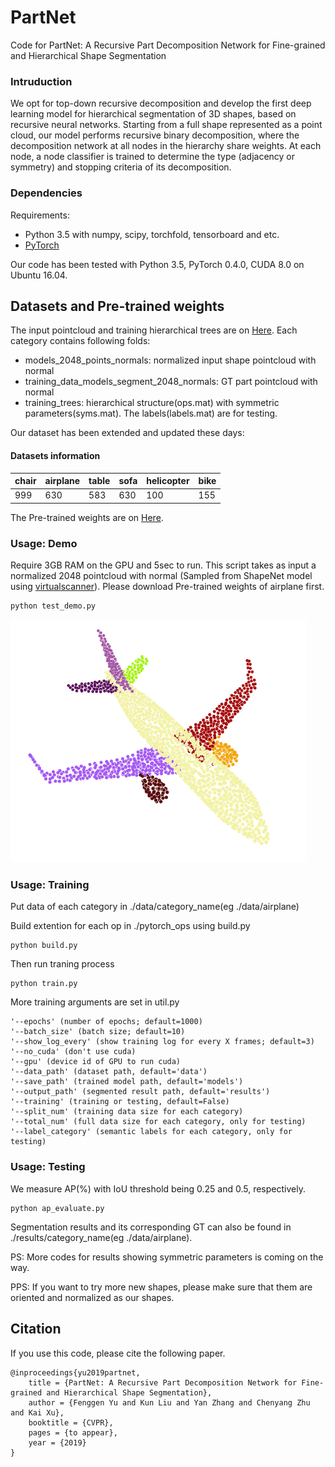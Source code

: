 # PartNet
Code for PartNet: A Recursive Part Decomposition Network for Fine-grained and Hierarchical Shape Segmentation

### Intruduction

We opt for top-down recursive decomposition and develop the first deep learning model for hierarchical segmentation of 3D shapes, based on recursive neural networks. Starting from a full shape represented as a point cloud, our model performs recursive binary decomposition, where the decomposition network at all nodes in the hierarchy share weights. At each node, a node classifier is trained to determine the type (adjacency or symmetry) and stopping criteria of its decomposition.

### Dependencies

Requirements:
- Python 3.5 with numpy, scipy, torchfold, tensorboard and etc.
- [PyTorch](https://pytorch.org/resources)

Our code has been tested with Python 3.5, PyTorch 0.4.0, CUDA 8.0 on Ubuntu 16.04.

## Datasets and Pre-trained weights
The input pointcloud and training hierarchical trees are on [Here](https://www.dropbox.com/sh/7nuqb9wphsjkzko/AAAgy8zzmeRFsNuGuYCxUUWTa?dl=0).
Each category contains following folds:
- models_2048_points_normals: normalized input shape pointcloud with normal
- training_data_models_segment_2048_normals: GT part pointcloud with normal
- training_trees: hierarchical structure(ops.mat) with symmetric parameters(syms.mat). The labels(labels.mat) are for testing.

Our dataset has been extended and updated these days:
#### Datasets information
|  chair   | airplane | table    |  sofa    | helicopter   | bike    |
| ---- | ---- | ---- | ---- | ---- | ---- |
| 999 | 630 | 583 | 630 | 100 | 155 |

The Pre-trained weights are on [Here](https://www.dropbox.com/sh/um1li37bnbkpuck/AAAaCAuXWaY050E7W5b42XT1a?dl=0).

### Usage: Demo
Require 3GB RAM on the GPU and 5sec to run.
This script takes as input a normalized 2048 pointcloud with normal (Sampled from ShapeNet model using [virtualscanner](https://github.com/Microsoft/O-CNN)). Please download Pre-trained weights of airplane first.
```
python test_demo.py
```
![input](./picture/airplane.png)

### Usage: Training

Put data of each category in ./data/category_name(eg ./data/airplane) 

Build extention for each op in ./pytorch_ops using build.py
```
python build.py
```
Then run traning process
```
python train.py
```

More training arguments are set in util.py
```
'--epochs' (number of epochs; default=1000)
'--batch_size' (batch size; default=10)
'--show_log_every' (show training log for every X frames; default=3)
'--no_cuda' (don't use cuda)
'--gpu' (device id of GPU to run cuda)
'--data_path' (dataset path, default='data')
'--save_path' (trained model path, default='models')
'--output_path' (segmented result path, default='results')
'--training' (training or testing, default=False)
'--split_num' (training data size for each category)
'--total_num' (full data size for each category, only for testing)
'--label_category' (semantic labels for each category, only for testing)
```
### Usage: Testing

We measure AP(%) with IoU threshold being 0.25 and 0.5, respectively.
```
python ap_evaluate.py
```
Segmentation results and its corresponding GT can also be found in ./results/category_name(eg ./data/airplane).

PS: More codes for results showing symmetric parameters is coming on the way.

PPS: If you want to try more new shapes, please make sure that them are oriented and normalized as our shapes.

## Citation
If you use this code, please cite the following paper.
```
@inproceedings{yu2019partnet,
    title = {PartNet: A Recursive Part Decomposition Network for Fine-grained and Hierarchical Shape Segmentation},
    author = {Fenggen Yu and Kun Liu and Yan Zhang and Chenyang Zhu and Kai Xu},
    booktitle = {CVPR},
    pages = {to appear},
    year = {2019}
}
```